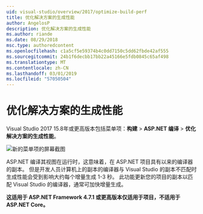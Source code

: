 ```yaml
---
uid: visual-studio/overview/2017/optimize-build-perf
title: 优化解决方案的生成性能
author: AngelosP
description: 优化解决方案的生成性能
ms.author: riande
ms.date: 08/29/2018
msc.type: authoredcontent
ms.openlocfilehash: c1a5cf5e59374b4c0dd7150c5dd62fbde42af555
ms.sourcegitcommit: 24b1f6decbb17bb22a45166e5fdb0845c65af498
ms.translationtype: MT
ms.contentlocale: zh-CN
ms.lasthandoff: 03/01/2019
ms.locfileid: "57050504"
---
```

# <a name="optimize-build-performance-for-solution"></a>优化解决方案的生成性能

Visual Studio 2017 15.8年或更高版本包括菜单项：**构建** > **ASP.NET 编译** > **优化解决方案的生成性能**。

![新的菜单项的屏幕截图](optimize-build-perf/_static/optimize-build-performance-for-solution.png)

ASP.NET 编译其视图在运行时，这意味着，在 ASP.NET 项目具有以来的编译器的副本。 但是开发人员计算机上的副本的编译器与 Visual Studio 的副本不匹配时生成性能会受到影响大约每个增量生成 1-3 秒。 此功能更新您的项目的副本以匹配 Visual Studio 的编译器，通常可加快增量生成。

**这适用于 ASP.NET Framework 4.7.1 或更高版本仅适用于项目，不适用于 ASP.NET Core。**

